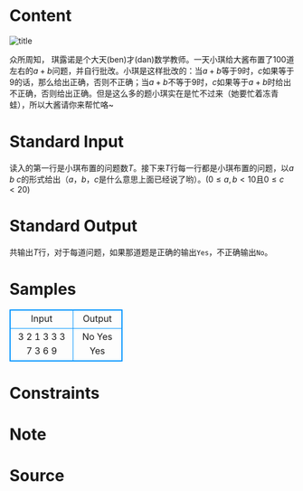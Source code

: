 
# Content

![title](/source/lutece/qi-lu-nuo-de-wan-mei-suan-zhu-jiao-shi/img/aHR0cHM6Ly9hY20udWVzdGMuZWR1LmNuL21lZGlhL2ltYWdlL3Byb2JsZW0vNTE4LzIwMTQwODI1MTczMTA0MTQ5MS5wbmc=.png)

众所周知， 琪露诺是个大天(ben)才(dan)数学教师。一天小琪给大酱布置了$100$道左右的$a+b$问题，并自行批改。小琪是这样批改的：当$a+b$等于$9$时，$c$如果等于$9$的话，那么给出正确，否则不正确；当$a+b$不等于$9$时，$c$如果等于$a+b$时给出不正确，否则给出正确。但是这么多的题小琪实在是忙不过来（她要忙着冻青蛙），所以大酱请你来帮忙咯~

# Standard Input

读入的第一行是小琪布置的问题数$T$。接下来$T$行每一行都是小琪布置的问题，以$a$ $b$ $c$的形式给出（$a$，$b$，$c$是什么意思上面已经说了哟）。($0\leq a,b<10$且$0\leq c<20$)

# Standard Output

共输出$T$行，对于每道问题，如果那道题是正确的输出`Yes`，不正确输出`No`。

# Samples

<style>
        table,table tr th, table tr td { border:1px solid #0094ff; }
        table { width: 200px; min-height: 25px; line-height: 25px; text-align: center; border-collapse: collapse;}   
    </style>
<table>
	<tr>
		<td>Input</td>
		<td>Output</td>
	</tr>
<tr><td>3
2 1 3
3 3 7
3 6 9</td><td>No
Yes
Yes</td></tr></table>


# Constraints



# Note



# Source


